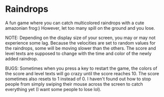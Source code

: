 Raindrops
=========

A fun game where you can catch multicolored raindrops with a cute amazonian frog:) However, let too many spill on the ground and you lose.

NOTE: Depending on the display size of your screen, you may or may not experience some lag. Because the velocities are set to random values for the raindrops, some will be moving slower than the others. The score and level texts are supposed to change with the time and color of the newly added raindrop.

BUGS: Sometimes when you press a key to restart the game, the colors of the score and level texts will go crazy until the score reaches 10. The score sometimes also resets to 1 instead of 0. I haven't found out how to stop people from simply swiping their mouse across the screen to catch everything yet (I want some people to lose lol).
